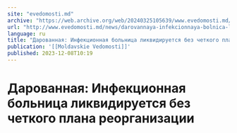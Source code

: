 ```yaml
---
site: "evedomosti.md"
archive: "https://web.archive.org/web/20240325105639/www.evedomosti.md/news/darovannaya-infekcionnaya-bolnica-likvidiruetsya-bez-chetkog"
url: "http://www.evedomosti.md/news/darovannaya-infekcionnaya-bolnica-likvidiruetsya-bez-chetkog"
language: ru
title: "Дарованная: Инфекционная больница ликвидируется без четкого плана реорганизации"
publication: '[[Moldavskie Vedomosti]]'
published: 2023-12-08T10:19
---
```


# Дарованная: Инфекционная больница ликвидируется без четкого плана реорганизации

